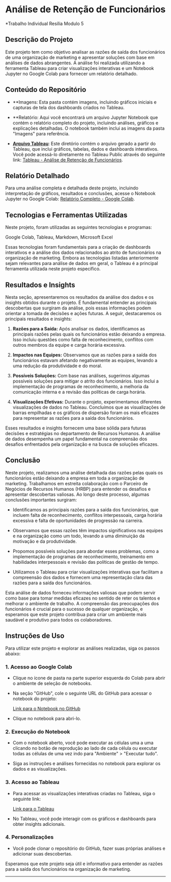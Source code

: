 
# Análise de Retenção de Funcionários

*Trabalho Individual Resília Modulo 5



## Descrição do Projeto
Este projeto tem como objetivo analisar as razões de saída dos funcionários de uma organização de marketing e apresentar soluções com base em análises de dados abrangentes. A análise foi realizada utilizando a ferramenta Tableau para criar visualizações interativas e um Notebook Jupyter no Google Colab para fornecer um relatório detalhado.

## Conteúdo do Repositório
- **Imagens: Esta pasta contém imagens, incluindo gráficos iniciais e capturas de tela dos dashboards criados no Tableau.

- **Relatório: Aqui você encontrará um arquivo Jupyter Notebook que contém o relatório completo do projeto, incluindo análises, gráficos e explicações detalhadas. O notebook também inclui as imagens da pasta "Imagens" para referência.

- **[Arquivo Tableau](https://public.tableau.com/views/Trabalhoindividual/Mdiapormotivo?:language=pt-BR&publish=yes&:display_count=n&:origin=viz_share_link)**: Este diretório contém o arquivo gerado a partir do Tableau, que inclui gráficos, tabelas, dados e dashboards interativos. Você pode acessá-lo diretamente no Tableau Public através do seguinte link: [Tableau - Análise de Retenção de Funcionários](https://public.tableau.com/views/Trabalhoindividual/Mdiapormotivo?:language=pt-BR&publish=yes&:display_count=n&:origin=viz_share_link).

## Relatório Detalhado
Para uma análise completa e detalhada deste projeto, incluindo interpretação de gráficos, resultados e conclusões, acesse o Notebook Jupyter no Google Colab: [Relatório Completo - Google Colab](https://colab.research.google.com/github/WedsonTavares/Projeto_Individual_M5/blob/main/colab/Individual_M5.ipynb).

## Tecnologias e Ferramentas Utilizadas

Neste projeto, foram utilizadas as seguintes tecnologias e programas:

Google Colab, Tableau, Markdown, Microsoft Excel

Essas tecnologias foram fundamentais para a criação de dashboards interativos e a análise dos dados relacionados ao atrito de funcionários na organização de marketing. Embora as tecnologias listadas anteriormente sejam relevantes para análise de dados em geral, o Tableau é a principal ferramenta utilizada neste projeto específico.

## Resultados e Insights

Nesta seção, apresentaremos os resultados da análise dos dados e os insights obtidos durante o projeto. É fundamental entender as principais descobertas que surgiram da análise, pois essas informações podem orientar a tomada de decisões e ações futuras. A seguir, destacaremos os principais resultados e insights:

1. **Razões para a Saída:** Após analisar os dados, identificamos as principais razões pelas quais os funcionários estão deixando a empresa. Isso incluiu questões como falta de reconhecimento, conflitos com outros membros da equipe e carga horária excessiva.

2. **Impactos nas Equipes:** Observamos que as razões para a saída dos funcionários estavam afetando negativamente as equipes, levando a uma redução da produtividade e do moral.

3. **Possíveis Soluções:** Com base nas análises, sugerimos algumas possíveis soluções para mitigar o atrito dos funcionários. Isso inclui a implementação de programas de reconhecimento, a melhoria da comunicação interna e a revisão das políticas de carga horária.

4. **Visualizações Efetivas:** Durante o projeto, experimentamos diferentes visualizações de dados no Tableau. Concluímos que as visualizações de barras empilhadas e os gráficos de dispersão foram os mais eficazes para representar as razões para a saída dos funcionários.

Esses resultados e insights fornecem uma base sólida para futuras decisões e estratégias no departamento de Recursos Humanos. A análise de dados desempenha um papel fundamental na compreensão dos desafios enfrentados pela organização e na busca de soluções eficazes.

## Conclusão

Neste projeto, realizamos uma análise detalhada das razões pelas quais os funcionários estão deixando a empresa em toda a organização de marketing. Trabalhamos em estreita colaboração com o Parceiro de Negócios de Recursos Humanos (HRBP) para entender os desafios e apresentar descobertas valiosas. Ao longo deste processo, algumas conclusões importantes surgiram:

- Identificamos as principais razões para a saída dos funcionários, que incluem falta de reconhecimento, conflitos interpessoais, carga horária excessiva e falta de oportunidades de progressão na carreira.

- Observamos que essas razões têm impactos significativos nas equipes e na organização como um todo, levando a uma diminuição da motivação e da produtividade.

- Propomos possíveis soluções para abordar esses problemas, como a implementação de programas de reconhecimento, treinamento em habilidades interpessoais e revisão das políticas de gestão de tempo.

- Utilizamos o Tableau para criar visualizações interativas que facilitam a compreensão dos dados e fornecem uma representação clara das razões para a saída dos funcionários.

Esta análise de dados forneceu informações valiosas que podem servir como base para tomar medidas eficazes no sentido de reter os talentos e melhorar o ambiente de trabalho. A compreensão das preocupações dos funcionários é crucial para o sucesso de qualquer organização, e esperamos que este projeto contribua para criar um ambiente mais saudável e produtivo para todos os colaboradores.

## Instruções de Uso

Para utilizar este projeto e explorar as análises realizadas, siga os passos abaixo:

### 1. Acesso ao Google Colab

- Clique no ícone de pasta na parte superior esquerda do Colab para abrir o ambiente de seleção de notebooks.

- Na seção "GitHub", cole o seguinte URL do GitHub para acessar o notebook do projeto:

  [Link para o Notebook no GitHub](https://colab.research.google.com/drive/12yGn1g9aBNOHG44ZzjkBywhnheAeOAMN?usp=sharing)

- Clique no notebook para abri-lo.

### 2. Execução do Notebook

- Com o notebook aberto, você pode executar as células uma a uma clicando no botão de reprodução ao lado de cada célula ou executar todas as células de uma vez indo para "Ambiente" > "Executar tudo".

- Siga as instruções e análises fornecidas no notebook para explorar os dados e as visualizações.

### 3. Acesso ao Tableau

- Para acessar as visualizações interativas criadas no Tableau, siga o seguinte link:

  [Link para o Tableau](https://public.tableau.com/views/Trabalhoindividual/Mdiapormotivo?:language=pt-BR&publish=yes&:display_count=n&:origin=viz_share_link)

- No Tableau, você pode interagir com os gráficos e dashboards para obter insights adicionais.

### 4. Personalizações

- Você pode clonar o repositório do GitHub, fazer suas próprias análises e adicionar suas descobertas.

Esperamos que este projeto seja útil e informativo para entender as razões para a saída dos funcionários na organização de marketing.



---


